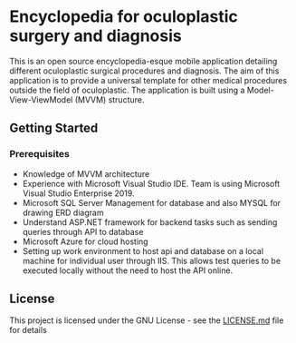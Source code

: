 # Encyclopedia for oculoplastic surgery and diagnosis

This is an open source encyclopedia-esque mobile application detailing different oculoplastic surgical procedures and diagnosis. The aim of this application is to provide a universal template for other medical procedures outside the field of oculoplastic. The application is built using a Model-View-ViewModel (MVVM) structure. 

## Getting Started
### Prerequisites
* Knowledge of MVVM architecture
* Experience with Microsoft Visual Studio IDE. Team is using Microsoft Visual Studio Enterprise 2019.
* Microsoft SQL Server Management for database and also MYSQL for drawing ERD diagram
* Understand ASP.NET framework for backend tasks such as sending queries through API to database
* Microsoft Azure for cloud hosting
* Setting up work environment to host api and database on a local machine for individual user through IIS. This allows test queries to be executed locally without the need to host the API online. 

## License
This project is licensed under the GNU License - see the [LICENSE.md](LICENSE) file for details

